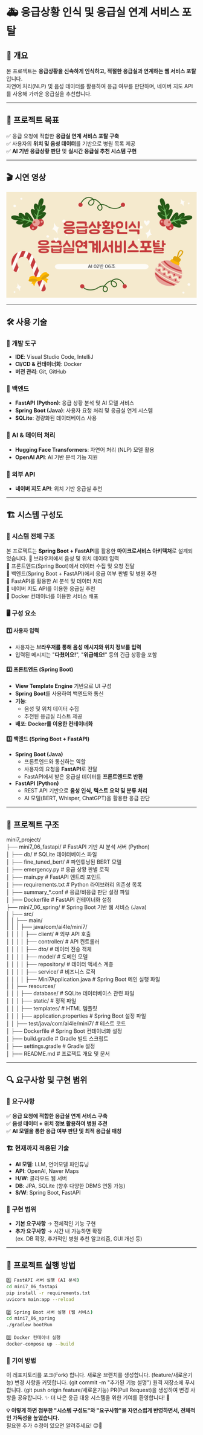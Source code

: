 # 🚑 응급상황 인식 및 응급실 연계 서비스 포탈

## 📌 개요
본 프로젝트는 **응급상황을 신속하게 인식하고, 적절한 응급실과 연계하는 웹 서비스 포탈**입니다.  
자연어 처리(NLP) 및 음성 데이터를 활용하여 응급 여부를 판단하며, 네이버 지도 API를 사용해 가까운 응급실을 추천합니다.

---

## 🎯 프로젝트 목표
✅ 응급 요청에 적합한 **응급실 연계 서비스 포탈 구축**  
✅ 사용자의 **위치 및 음성 데이터**를 기반으로 병원 목록 제공  
✅ **AI 기반 응급상황 판단** 및 **실시간 응급실 추천 시스템 구현**  

---

## 🎬 시연 영상
[![시연 영상](https://raw.githubusercontent.com/lyrWinterCat/KT_Aivle_MINI7/main/EmergencyReport.png)](https://www.youtube.com/watch?v=bYSpKPcFpw0)

---

## 🛠 사용 기술

### **📌 개발 도구**
- **IDE**: Visual Studio Code, IntelliJ
- **CI/CD & 컨테이너화**: Docker
- **버전 관리**: Git, GitHub

### **📌 백엔드**
- **FastAPI (Python)**: 응급 상황 분석 및 AI 모델 서비스
- **Spring Boot (Java)**: 사용자 요청 처리 및 응급실 연계 시스템
- **SQLite**: 경량화된 데이터베이스 사용

### **📌 AI & 데이터 처리**
- **Hugging Face Transformers**: 자연어 처리 (NLP) 모델 활용
- **OpenAI API**: AI 기반 분석 기능 지원

### **📌 외부 API**
- **네이버 지도 API**: 위치 기반 응급실 추천

---

## 🏗 시스템 구성도

### 🔹 **시스템 전체 구조**
본 프로젝트는 **Spring Boot + FastAPI**를 활용한 **마이크로서비스 아키텍처**로 설계되었습니다.
📌 브라우저에서 음성 및 위치 데이터 입력 <br>
📌 프론트엔드(Spring Boot)에서 데이터 수집 및 요청 전달<br> 
📌 백엔드(Spring Boot + FastAPI)에서 응급 여부 판별 및 병원 추천<br> 
📌 FastAPI를 활용한 AI 분석 및 데이터 처리<br> 
📌 네이버 지도 API를 이용한 응급실 추천<br> 
📌 Docker 컨테이너를 이용한 서비스 배포<br>

### 🖥 **구성 요소**
#### 1️⃣ **사용자 입력**
- 사용자는 **브라우저를 통해 음성 메시지와 위치 정보를 입력**  
- 입력된 메시지는 "**다쳤어요!**", "**위급해요!**" 등의 긴급 상황을 포함  

#### 2️⃣ **프론트엔드 (Spring Boot)**
- **View Template Engine** 기반으로 UI 구성
- **Spring Boot**를 사용하여 백엔드와 통신
- **기능**: 
  - 음성 및 위치 데이터 수집  
  - 추천된 응급실 리스트 제공  
- **배포**: **Docker를 이용한 컨테이너화**

#### 3️⃣ **백엔드 (Spring Boot + FastAPI)**
- **Spring Boot (Java)**
  - 프론트엔드와 통신하는 역할
  - 사용자의 요청을 **FastAPI**로 전달
  - FastAPI에서 받은 응급실 데이터를 **프론트엔드로 반환**
- **FastAPI (Python)**
  - REST API 기반으로 **음성 인식, 텍스트 요약 및 분류 처리**
  - AI 모델(BERT, Whisper, ChatGPT)을 활용한 응급 판단

---

## 📂 프로젝트 구조
mini7_project/ <br>
├── mini7_06_fastapi/ # FastAPI 기반 AI 분석 서버 (Python) <br>
│ ├── db/ # SQLite 데이터베이스 파일 <br>
│ ├── fine_tuned_bert/ # 파인튜닝된 BERT 모델 <br>
│ ├── emergency.py # 응급 상황 판별 로직 <br>
│ ├── main.py # FastAPI 엔트리 포인트 <br>
│ ├── requirements.txt # Python 라이브러리 의존성 목록 <br>
│ ├── summary_*.conf # 응급/비응급 판단 설정 파일 <br>
│ ├── Dockerfile # FastAPI 컨테이너화 설정 <br>
├── mini7_06_spring/ # Spring Boot 기반 웹 서비스 (Java) <br>
│ ├── src/ <br>
│ │ ├── main/ <br>
│ │ │ ├── java/com/ai4le/mini7/ <br>
│ │ │ │ ├── client/ # 외부 API 호출 <br>
│ │ │ │ ├── controller/ # API 컨트롤러 <br>
│ │ │ │ ├── dto/ # 데이터 전송 객체 <br>
│ │ │ │ ├── model/ # 도메인 모델 <br>
│ │ │ │ ├── repository/ # 데이터 액세스 계층 <br>
│ │ │ │ ├── service/ # 비즈니스 로직 <br>
│ │ │ │ ├── Mini7Application.java # Spring Boot 메인 실행 파일 <br>
│ │ ├── resources/ <br>
│ │ │ ├── database/ # SQLite 데이터베이스 관련 파일 <br>
│ │ │ ├── static/ # 정적 파일 <br>
│ │ │ ├── templates/ # HTML 템플릿 <br>
│ │ │ ├── application.properties # Spring Boot 설정 파일 <br>
│ │ ├── test/java/com/ai4le/mini7/ # 테스트 코드 <br>
│ ├── Dockerfile # Spring Boot 컨테이너화 설정 <br>
│ ├── build.gradle # Gradle 빌드 스크립트 <br>
│ ├── settings.gradle # Gradle 설정 <br>
│ ├── README.md # 프로젝트 개요 및 문서<br>


---

## 🔍 요구사항 및 구현 범위

### 🎯 **요구사항**
✅ **응급 요청에 적합한 응급실 연계 서비스 구축**  
✅ **음성 데이터 + 위치 정보 활용하여 병원 추천**  
✅ **AI 모델을 통한 응급 여부 판단 및 최적 응급실 매칭**  

### 🏗 **현재까지 적용된 기술**
- **AI 모델**: LLM, 언어모델 파인튜닝
- **API**: OpenAI, Naver Maps
- **H/W**: 클라우드 웹 서버
- **DB**: JPA, SQLite (향후 다양한 DBMS 연동 가능)
- **S/W**: Spring Boot, FastAPI

### 📌 **구현 범위**
- **기본 요구사항** → 전체적인 기능 구현
- **추가 요구사항** → 시간 내 가능하면 확장  
  (ex. DB 확장, 추가적인 병원 추천 알고리즘, GUI 개선 등)

---

## 🚀 프로젝트 실행 방법


```bash
1️⃣ FastAPI 서버 실행 (AI 분석)
cd mini7_06_fastapi
pip install -r requirements.txt
uvicorn main:app --reload

2️⃣ Spring Boot 서버 실행 (웹 서비스)
cd mini7_06_spring
./gradlew bootRun

3️⃣ Docker 컨테이너 실행
docker-compose up --build
```

### 🤝 기여 방법
이 레포지토리를 포크(Fork) 합니다.
새로운 브랜치를 생성합니다. (feature/새로운기능)
변경 사항을 커밋합니다. (git commit -m "추가된 기능 설명")
원격 저장소에 푸시합니다. (git push origin feature/새로운기능)
PR(Pull Request)을 생성하여 변경 사항을 공유합니다.
✨ 더 나은 응급 대응 시스템을 위한 기여를 환영합니다! 🚀


**💡 이렇게 하면 첨부한 "시스템 구성도"와 "요구사항"을 자연스럽게 반영하면서, 전체적인 가독성을 높였습니다.**  
필요한 추가 수정이 있으면 알려주세요! 😊🚀









